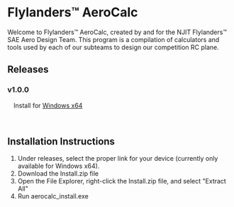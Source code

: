 # Flylanders™ AeroCalc
Welcome to Flylanders™ AeroCalc, created by and for the NJIT Flylanders™ SAE Aero Design Team.
This program is a compilation of calculators and tools used by each of our subteams to design our competition RC plane.

<h2>Releases</h2>
<t><h3>v1.0.0</h3>

&emsp;Install for [Windows x64](https://drive.google.com/file/d/1ad8UhdjZzbxEjsTI5qmEPAN4QGm3E_7Z/view?usp=sharing)

&emsp;<h2>Installation Instructions</h2>

1) Under releases, select the proper link for your device (currently only available for Windows x64).
2) Download the Install.zip file
3) Open the File Explorer, right-click the Install.zip file, and select "Extract All"
4) Run aerocalc_install.exe
